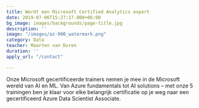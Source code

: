```yaml
---
title: Wordt een Microsoft Certified Analytics expert
date: 2019-07-06T15:27:17.000+06:00
bg_image: images/backgrounds/page-title.jpg
description: ''
image: "/images/az-900_watermark.png"
category: Data
teacher: Maarten van Duren
duration: ''
apply_url: "/contact"

---
```

Onze Microsoft gecertificeerde trainers nemen je mee in de Microsoft wereld van AI en ML. Van Azure fundamentals tot AI solutions – met onze 5 trainingen ben je klaar voor elke belangrijk certificatie op je weg naar een gecertificeerd Azure Data Scientist Associate.